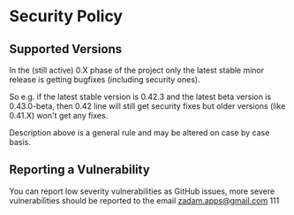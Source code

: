 # Security Policy

## Supported Versions

In the (still active) 0.X phase of the project only the latest stable minor release is getting bugfixes (including security ones).

So e.g. if the latest stable version is 0.42.3 and the latest beta version is 0.43.0-beta, then 0.42 line will still get security fixes but older versions (like 0.41.X) won't get any fixes.

Description above is a general rule and may be altered on case by case basis.

## Reporting a Vulnerability

You can report low severity vulnerabilities as GitHub issues, more severe vulnerabilities should be reported to the email zadam.apps@gmail.com
111
